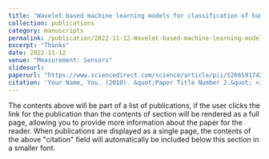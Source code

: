 ```yaml
---
title: "Wavelet based machine learning models for classification of human emotions using EEG signal"
collection: publications
category: manuscripts
permalink: /publication/2022-11-12-Wavelet-based-machine-learning-models-for-classification-of-human-emotions-using-EEG-signal
excerpt: "Thanks"
date: 2022-11-12
venue: "Measurement: Sensors"
slidesurl: 
paperurl: "https://www.sciencedirect.com/science/article/pii/S266591742200188X"
citation: 'Your Name, You. (2010). &quot;Paper Title Number 2.&quot; <i>Journal 1</i>. 1(2).'
---
```


The contents above will be part of a list of publications, if the user clicks the link for the publication than the contents of section will be rendered as a full page, allowing you to provide more information about the paper for the reader. When publications are displayed as a single page, the contents of the above "citation" field will automatically be included below this section in a smaller font.
